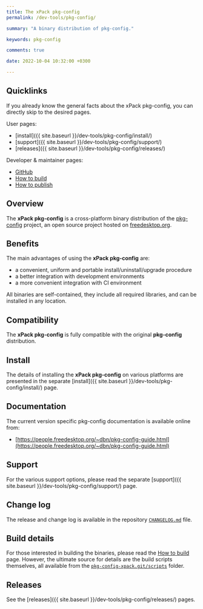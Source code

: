 ```yaml
---
title: The xPack pkg-config
permalink: /dev-tools/pkg-config/

summary: "A binary distribution of pkg-config."

keywords: pkg-config

comments: true

date: 2022-10-04 10:32:00 +0300

---
```


## Quicklinks

If you already know the general facts about the xPack pkg-config, you can
directly skip to the desired pages.

User pages:

- [install]({{ site.baseurl }}/dev-tools/pkg-config/install/)
- [support]({{ site.baseurl }}/dev-tools/pkg-config/support/)
- [releases]({{ site.baseurl }}/dev-tools/pkg-config/releases/)

Developer & maintainer pages:

- [GitHub](https://github.com/xpack-dev-tools/pkg-config-xpack/)
- [How to build](https://github.com/xpack-dev-tools/pkg-config-xpack/blob/xpack/README-BUILD.md)
- [How to publish](https://github.com/xpack-dev-tools/pkg-config-xpack/blob/xpack/README-RELEASE.md)

## Overview

The **xPack pkg-config** is a cross-platform binary distribution of the
[pkg-config](https://www.freedesktop.org/wiki/Software/pkg-config/) project,
an open source project hosted on
[freedesktop.org](https://gitlab.freedesktop.org/pkg-config/pkg-config.git).

## Benefits

The main advantages of using the **xPack pkg-config** are:

- a convenient, uniform and portable install/uninstall/upgrade procedure
- a better integration with development environments
- a more convenient integration with CI environment

All binaries are self-contained, they include all required libraries,
and can be installed in any location.

## Compatibility

The **xPack pkg-config** is fully compatible with the original **pkg-config**
distribution.

## Install

The details of installing the **xPack pkg-config** on various platforms are
presented in the separate
[install]({{ site.baseurl }}/dev-tools/pkg-config/install/) page.

## Documentation

The current version specific pkg-config documentation is available online from:

- [https://people.freedesktop.org/~dbn/pkg-config-guide.html](https://people.freedesktop.org/~dbn/pkg-config-guide.html)

## Support

For the various support options, please read the separate
[support]({{ site.baseurl }}/dev-tools/pkg-config/support/) page.

## Change log

The release and change log is available in the repository
[`CHANGELOG.md`](https://github.com/xpack-dev-tools/pkg-config-xpack/blob/xpack/CHANGELOG.md) file.

## Build details

For those interested in building the binaries, please read the
[How to build](https://github.com/xpack-dev-tools/pkg-config-xpack/blob/xpack/README-BUILD.md)
page.
However, the ultimate source for details are the build scripts themselves,
all available from the
[`pkg-config-xpack.git/scripts`](https://github.com/xpack-dev-tools/pkg-config-xpack/tree/xpack/scripts/)
folder.

## Releases

See the [releases]({{ site.baseurl }}/dev-tools/pkg-config/releases/) pages.
